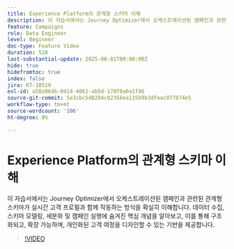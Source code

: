 ```yaml
---
title: Experience Platform의 관계형 스키마 이해
description: 이 자습서에서는 Journey Optimizer에서 오케스트레이션된 캠페인과 관련된 관계형 스키마가 실시간 고객 프로필과 함께 작동하는 방식을 확실히 이해합니다. 데이터 수집, 스키마 모델링, 세분화 및 캠페인 실행에 숨겨진 핵심 개념을 알아보고, 이를 통해 구조화되고, 확장 가능하며, 개인화된 고객 여정을 디자인할 수 있는 기반을 제공합니다.
feature: Campaigns
role: Data Engineer
level: Beginner
doc-type: Feature Video
duration: 528
last-substantial-update: 2025-08-01T00:00:00Z
hide: true
hidefromtoc: true
index: false
jira: KT-18519
exl-id: a58a964b-0414-4061-ab5d-170f8a0a1f46
source-git-commit: 5e3cbc5d8294c02356ea135b9b3dfeac077874e5
workflow-type: tm+mt
source-wordcount: '106'
ht-degree: 0%

---
```


# Experience Platform의 관계형 스키마 이해

이 자습서에서는 Journey Optimizer에서 오케스트레이션된 캠페인과 관련된 관계형 스키마가 실시간 고객 프로필과 함께 작동하는 방식을 확실히 이해합니다. 데이터 수집, 스키마 모델링, 세분화 및 캠페인 실행에 숨겨진 핵심 개념을 알아보고, 이를 통해 구조화되고, 확장 가능하며, 개인화된 고객 여정을 디자인할 수 있는 기반을 제공합니다.

>[!VIDEO](https://video.tv.adobe.com/v/3470214/?learn=on&enablevpops)
